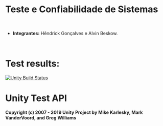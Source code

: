 # Teste e Confiabilidade de Sistemas

</br>

* **Integrantes:** Hêndrick Gonçalves e Alvin Beskow.

</br>


# Test results:

[![Unity Build Status](https://travis-ci.com/HendrickGoncalves/Unity.svg?branch=main)](https://travis-ci.com/github/HendrickGoncalves/Unity)

Unity Test API
==============

__Copyright (c) 2007 - 2019 Unity Project by Mike Karlesky, Mark VanderVoord, and Greg Williams__

